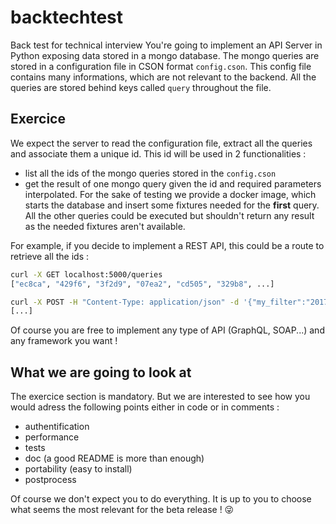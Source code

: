 # backtechtest
Back test for technical interview
You're going to implement an API Server in Python exposing data stored in a mongo database. The mongo queries are stored in a configuration file in CSON format `config.cson`. This config file contains many informations, which are not relevant to the backend. All the queries are stored behind keys called `query` throughout the file.

## Exercice
We expect the server to read the configuration file, extract all the queries and associate them a unique id.
This id will be used in 2 functionalities :
  * list all the ids of the mongo queries stored in the `config.cson`
  * get the result of one mongo query given the id and required parameters interpolated.
For the sake of testing we provide a docker image, which starts the database and insert some fixtures needed for the **first** query. All the other queries could be executed but shouldn't return any result as the needed fixtures aren't available.

For example, if you decide to implement a REST API, this could be a route to retrieve all the ids :
```bash
curl -X GET localhost:5000/queries
["ec8ca", "429f6", "3f2d9", "07ea2", "cd505", "329b8", ...]

curl -X POST -H "Content-Type: application/json" -d '{"my_filter":"2017"}' localhost:5000/query/ec8ca?k
[...]
```

Of course you are free to implement any type of API (GraphQL, SOAP...) and any framework you want !

## What we are going to look at
The exercice section is mandatory. But we are interested to see how you would adress the following points either in code
or in comments :
  * authentification
  * performance
  * tests
  * doc (a good README is more than enough)
  * portability (easy to install)
  * postprocess

Of course we don't expect you to do everything. It is up to you to choose what seems the most relevant for the beta release ! :stuck_out_tongue_winking_eye:
